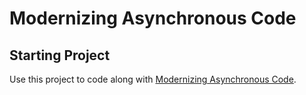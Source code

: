 # Modernizing Asynchronous Code

## Starting Project

Use this project to code along with [Modernizing Asynchronous Code](https://developer.apple.com/tutorials/app-dev-training/modernizing-asynchronous-code).